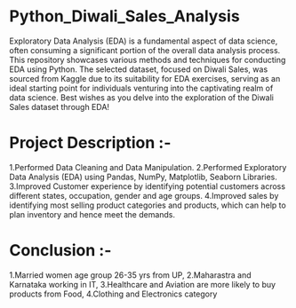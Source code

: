 # Python_Diwali_Sales_Analysis

Exploratory Data Analysis (EDA) is a fundamental aspect of data science, often consuming a significant portion of the overall data analysis process. This repository showcases various methods and techniques for conducting EDA using Python. The selected dataset, focused on Diwali Sales, was sourced from Kaggle due to its suitability for EDA exercises, serving as an ideal starting point for individuals venturing into the captivating realm of data science. Best wishes as you delve into the exploration of the Diwali Sales dataset through EDA!

# Project Description :-
1.Performed Data Cleaning and Data Manipulation.
2.Performed Exploratory Data Analysis (EDA) using Pandas, NumPy, Matplotlib, Seaborn Libraries.
3.Improved Customer experience by identifying potential customers across different states, occupation, gender and age groups.
4.Improved sales by identifying most selling product categories and products, which can help to plan inventory and hence meet the demands.

# Conclusion :-
1.Married women age group 26-35 yrs from UP,
2.Maharastra and Karnataka working in IT,
3.Healthcare and Aviation are more likely to buy products from Food,
4.Clothing and Electronics category


